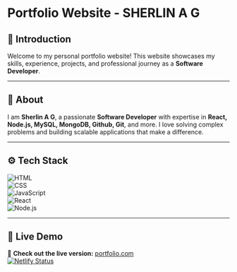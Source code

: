 # Portfolio Website - SHERLIN A G  

## 🚀 Introduction  
Welcome to my personal portfolio website! This website showcases my skills, experience, projects, and professional journey as a **Software Developer**.   

---

## 📖 About  
I am **Sherlin A G**, a passionate **Software Developer** with expertise in **React, Node.js, MySQL, MongoDB, Github, Git**, and more. I love solving complex problems and building scalable applications that make a difference.  

---

## ⚙️ Tech Stack  
![HTML](https://img.shields.io/badge/-HTML-E34F26?style=flat&logo=html5&logoColor=white)  
![CSS](https://img.shields.io/badge/-CSS-1572B6?style=flat&logo=css3&logoColor=white)  
![JavaScript](https://img.shields.io/badge/-JavaScript-F7DF1E?style=flat&logo=javascript&logoColor=black)  
![React](https://img.shields.io/badge/-React-61DAFB?style=flat&logo=react&logoColor=black)  
![Node.js](https://img.shields.io/badge/-Node.js-339933?style=flat&logo=node.js&logoColor=white)  

---

## 🎯 Live Demo  
🔗 **Check out the live version:** [portfolio.com](https://sherlin-ag.netlify.app/)  
[![Netlify Status](https://api.netlify.com/api/v1/badges/6f39c98d-b0ab-4552-a4c5-9160aebc412d/deploy-status)](https://app.netlify.com/sites/sherlin-ag/deploys)
